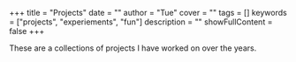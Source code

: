 +++
title = "Projects"
date = ""
author = "Tue"
cover = ""
tags = []
keywords = ["projects", "experiements", "fun"]
description = ""
showFullContent = false
+++

These are a collections of projects I have worked on over the years.